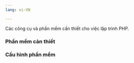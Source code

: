 ```yaml
---
lang: vi-VN

---
```


Các công cụ và phần mềm cần thiết cho việc lập trình PHP.

### Phần mềm càn thiết

### Cấu hình phần mềm